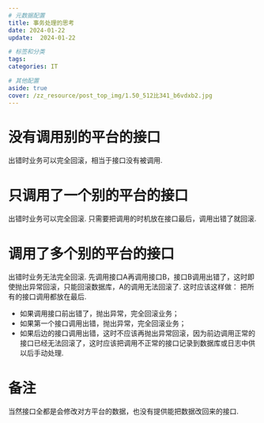 ```yaml
---
# 元数据配置
title: 事务处理的思考
date: 2024-01-22
update:  2024-01-22

# 标签和分类
tags:
categories: IT

# 其他配置
aside: true
cover: /zz_resource/post_top_img/1.50_512比341_b6vdxb2.jpg
---
```


# 没有调用别的平台的接口
出错时业务可以完全回滚，相当于接口没有被调用.

# 只调用了一个别的平台的接口
出错时业务可以完全回滚.
只需要把调用的时机放在接口最后，调用出错了就回滚.

# 调用了多个别的平台的接口
出错时业务无法完全回滚.
先调用接口A再调用接口B，接口B调用出错了，这时即使抛出异常回滚，只能回滚数据库，A的调用无法回滚了.
这时应该这样做：
把所有的接口调用都放在最后.
- 如果调用接口前出错了，抛出异常，完全回滚业务；
- 如果第一个接口调用出错，抛出异常，完全回滚业务；
- 如果后边的接口调用出错，这时不应该再抛出异常回滚，因为前边调用正常的接口已经无法回滚了，这时应该把调用不正常的接口记录到数据库或日志中供以后手动处理.

# 备注
当然接口全都是会修改对方平台的数据，也没有提供能把数据改回来的接口.